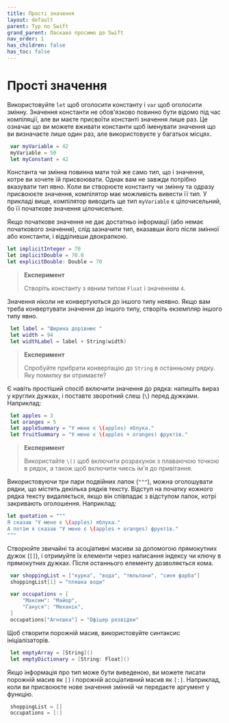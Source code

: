 ```yaml
---
title: Прості значення
layout: default
parent: Тур по Swift
grand_parent: Ласкаво просимо до Swift
nav_order: 1
has_children: false
has_toc: false
---
```


# Прості значення

Використовуйте `let` щоб оголосити константу і `var` щоб оголосити змінну. Значення константи не обов'язково повинно бути відомо під час компіляції, але ви маєте присвоїти константі значення лише раз. Це означає що ви можете вживати константи щоб іменувати значення що ви визначаєте лише один раз, але використовуєте у багатьох місцях.

```swift
 var myVariable = 42
 myVariable = 50
 let myConstant = 42
```

Константа чи змінна повинна мати той же само тип, що і значення, котре ви хочете їй присвоювати. Однак вам не завжди потрібно вказувати тип явно. Коли ви створюєте константу чи змінну та одразу присвоюєте значення, компілятор має можливість вивести її тип. У прикладі вище, компілятор виводить ще тип `myVariable` є цілочисельний, бо її початкове значення цілочисельне.

Якщо початкове значення не дає достатньо інформації \(або немає початкового значення\), слід зазначити тип, вказавши його після змінної або константи, і відділивши двокрапкою.

```swift
let implicitInteger = 70
let implicitDouble = 70.0
let explicitDouble: Double = 70
```

> **Експеримент**
>
> Створіть константу з явним типом `Float` і значенням `4`.

Значення ніколи не конвертуються до іншого типу неявно. Якщо вам треба конвертувати значення до іншого типу, створіть екземпляр іншого типу явно.

```swift
 let label = "Ширина дорівнює "
 let width = 94
 let widthLabel = label + String(width)
```

> **Експеримент**
>
> Спробуйте прибрати конвертацію до `String` в останньому рядку. Яку помилку ви отримаєте?

Є навіть простіший спосіб включити значення до рядка: напишіть вираз у круглих дужках, і поставте зворотний слеш \(`\`\) перед дужками. Наприклад:

```swift
 let apples = 3
 let oranges = 5
 let appleSummary = "У мене є \(apples) яблука."
 let fruitSummary = "У мене є \(apples + oranges) фруктів."
```

> **Експеримент**
>
> Використайте `\()` щоб включити розрахунок з плаваючою точкою в рядок, а також щоб включити чиєсь ім'я до привітання.

Використовуючи три пари подвійних лапок \(`"""`\), можна оголошувати рядки, що містять декілька рядків тексту. Відступ на початку кожного рядка тексту видаляється, якщо він співпадає з відступом лапок, котрі закривають оголошення. Наприклад:

```swift
let quotation = """
Я сказав "У мене є \(apples) яблука."
А потім я сказав "У мене є \(apples + oranges) фруктів."
"""
```

Створюйте звичайні та асоціативні масиви за допомогою прямокутних дужок \(`[]`\), і отримуйте їх елементи через написання індексу чи ключу в прямокутних дужках. Після останнього елементу дозволяється кома.

```swift
 var shoppingList = ["курка", "вода", "тюльпани", "синя фарба"]
 shoppingList[1] = "пляшка води"

 var occupations = [
     "Максим": "Майор",
     "Гануся": "Механік",
 ]
 occupations["Агнєшка"] = "Офіцер розвідки"
```

Щоб створити порожній масив, використовуйте синтаксис ініціалізаторів.

```swift
 let emptyArray = [String]()
 let emptyDictionary = [String: Float]()
```

Якщо інформація про тип може бути виведеною, ви можете писати порожній масив як `[]` і порожній асоціативний масив як `[:]`. Наприклад, коли ви присвоюєте нове значення змінній чи передаєте аргумент у функцію.

```swift
 shoppingList = []
 occupations = [:]
```

